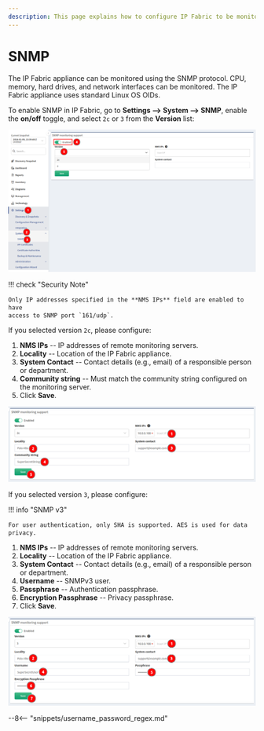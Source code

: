 ```yaml
---
description: This page explains how to configure IP Fabric to be monitored using the SNMP protocol.
---
```


# SNMP

The IP Fabric appliance can be monitored using the SNMP protocol. CPU, memory,
hard drives, and network interfaces can be monitored. The IP Fabric appliance
uses standard Linux OS OIDs.

To enable SNMP in IP Fabric, go to **Settings --> System --> SNMP**, enable the
**on/off** toggle, and select `2c` or `3` from the **Version** list:

![SNMP](snmp/enable_snmp.png)

!!! check "Security Note"

    Only IP addresses specified in the **NMS IPs** field are enabled to have
    access to SNMP port `161/udp`.

If you selected version `2c`, please configure:

1. **NMS IPs** -- IP addresses of remote monitoring servers.
2. **Locality** -- Location of the IP Fabric appliance.
3. **System Contact** -- Contact details (e.g., email) of a responsible person
   or department.
4. **Community string** -- Must match the community string configured on the
   monitoring server.
5. Click **Save**.

![Version 2c](snmp/version_2c.png)

If you selected version `3`, please configure:

!!! info "SNMP v3"

    For user authentication, only SHA is supported. AES is used for data
    privacy.

1. **NMS IPs** -- IP addresses of remote monitoring servers.
2. **Locality** -- Location of the IP Fabric appliance.
3. **System Contact** -- Contact details (e.g., email) of a responsible person
   or department.
4. **Username** -- SNMPv3 user.
5. **Passphrase** -- Authentication passphrase.
6. **Encryption Passphrase** -- Privacy passphrase.
7. Click **Save**.

![Version 3](snmp/version_3.png)

--8<-- "snippets/username_password_regex.md"
